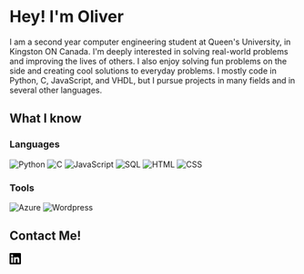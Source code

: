 # Hey! I'm Oliver
I am a second year computer engineering student at Queen's University, in Kingston ON Canada. I'm deeply interested in solving real-world problems and improving the lives of others. I also enjoy solving fun problems on the side and creating cool solutions to everyday problems. I mostly code in Python, C, JavaScript, and VHDL, but I pursue projects in many fields and in several other languages.
## What I know
### Languages
<img alt="Python" src="https://img.shields.io/badge/Python-black?logo=Python"/> <img alt="C" src="https://img.shields.io/badge/C-black?logo=C"/> <img alt="JavaScript" src="https://img.shields.io/badge/JavaScript-black?logo=Javascript"/> <img alt="SQL" src="https://img.shields.io/badge/SQL-black?logo=MySQL"/> <img alt="HTML" src="https://img.shields.io/badge/HTML-black?logo=HTML5"/> <img alt="CSS" src="https://img.shields.io/badge/CSS-black?logo=CSS3"/>
### Tools
<img alt="Azure" src="https://img.shields.io/badge/Microsoft Azure-black?logo=Microsoft Azure"/> <img alt="Wordpress" src="https://img.shields.io/badge/WordPress-black?logo=WordPress"/>
## Contact Me!
<a href="https://www.linkedin.com/in/oliver-morrow/">
  <img align="left" alt="Linkedin" src="linkedin.svg" width=20px />
</a>
<br />
